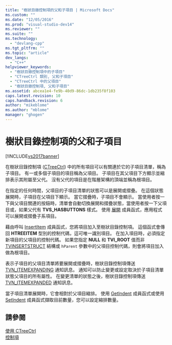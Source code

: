 ```yaml
---
title: "樹狀目錄控制項的父和子項目 | Microsoft Docs"
ms.custom: ""
ms.date: "12/05/2016"
ms.prod: "visual-studio-dev14"
ms.reviewer: ""
ms.suite: ""
ms.technology: 
  - "devlang-cpp"
ms.tgt_pltfrm: ""
ms.topic: "article"
dev_langs: 
  - "C++"
helpviewer_keywords: 
  - "樹狀目錄控制項中的子項目"
  - "CTreeCtrl 類別, 父和子項目"
  - "CTreeCtrl 中的父項目"
  - "樹狀目錄控制項, 父和子項目"
ms.assetid: abcea1e4-fe9b-40d9-86dc-1db235f8f103
caps.latest.revision: 10
caps.handback.revision: 6
author: "mikeblome"
ms.author: "mblome"
manager: "ghogen"
---
```

# 樹狀目錄控制項的父和子項目
[!INCLUDE[vs2017banner](../assembler/inline/includes/vs2017banner.md)]

在樹狀目錄控制項 \([CTreeCtrl](../mfc/reference/ctreectrl-class.md)\) 中的所有項目可以有關連於它的子項目清單，稱為子項目。  有一或多個子項目的項目稱為父項目。  子項目在其父項目下方顯示並縮排表示其附屬至父代。  沒有父代的項目是在階層架構的頂端並稱為根項目。  
  
 在指定的任何時間，父項目的子項目清單的狀態可以是展開或摺疊。  在這個狀態展開時，子項目在父項目下顯示。  當它摺疊時，子項目不會顯示。  當使用者按一下與父項目關連的按鈕時，清單會自動切換展開和摺疊狀態，當使用者按一下父項目或，如果父代有 **TVS\_HASBUTTONS** 樣式。  使用 [展開](../Topic/CTreeCtrl::Expand.md) 成員函式，應用程式可以展開或摺疊子系項目。  
  
 藉由呼叫 [InsertItem](../Topic/CTreeCtrl::InsertItem.md) 成員函式，您將項目加入至樹狀目錄控制項。  這個函式會傳回 **HTREEITEM** 型別的控制代碼，這可唯一識別項目。  在加入項目時，必須指定新項目的父項目的控制代碼。  如果您指定 **NULL** 和 **TVI\_ROOT** 值而非 [TVINSERTSTRUCT](http://msdn.microsoft.com/library/windows/desktop/bb773452) 結構或 `hParent` 參數中的父項目控制代碼，則會將項目加入做為根項目。  
  
 表示子項目的父項目清單將要展開或摺疊時，樹狀目錄控制項傳送 [TVN\_ITEMEXPANDING](http://msdn.microsoft.com/library/windows/desktop/bb773537) 通知訊息。  通知可以防止變更或設定取決於子項目清單狀態父項目的所有屬性。  在變更清單的狀態之後，樹狀目錄控制項傳送 [TVN\_ITEMEXPANDED](http://msdn.microsoft.com/library/windows/desktop/bb773533) 通知訊息。  
  
 當子項目清單展開時，它會相對於父項目縮排。  使用 [GetIndent](../Topic/CTreeCtrl::GetIndent.md) 成員函式或使用 [SetIndent](../Topic/CTreeCtrl::SetIndent.md) 成員函式擷取目前數量，您可以設定縮排數量。  
  
## 請參閱  
 [使用 CTreeCtrl](../mfc/using-ctreectrl.md)   
 [控制項](../mfc/controls-mfc.md)